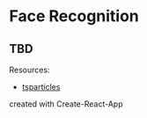 # Face Recognition

## TBD


Resources:
- [tsparticles](https://github.com/matteobruni/tsparticles)

created with Create-React-App
